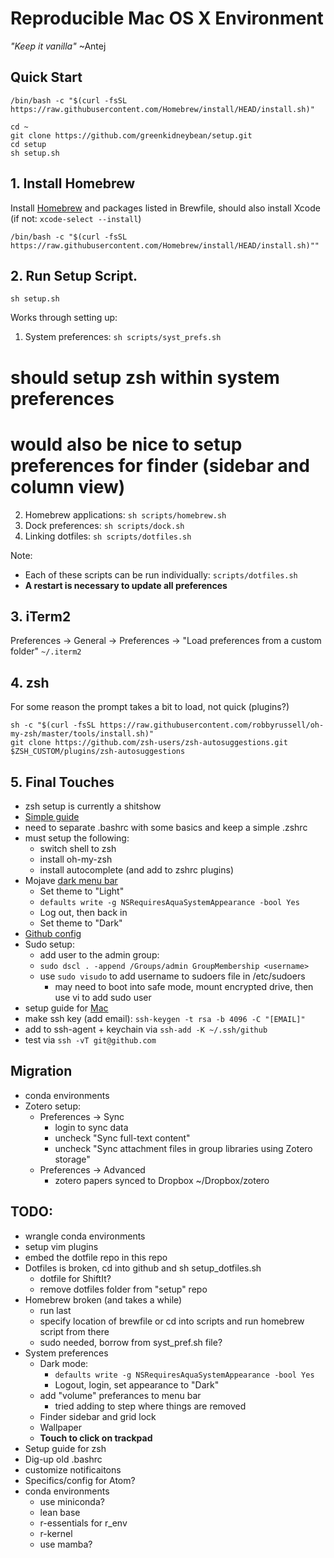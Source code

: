 # Reproducible Mac OS X Environment
_"Keep it vanilla"_ ~Antej

## Quick Start

```
/bin/bash -c "$(curl -fsSL https://raw.githubusercontent.com/Homebrew/install/HEAD/install.sh)"

cd ~
git clone https://github.com/greenkidneybean/setup.git
cd setup
sh setup.sh
```

## 1. Install Homebrew

Install [Homebrew](https://brew.sh/) and packages listed in Brewfile, should also install Xcode (if not: `xcode-select --install`)

```
/bin/bash -c "$(curl -fsSL https://raw.githubusercontent.com/Homebrew/install/HEAD/install.sh)""
```

## 2. Run Setup Script.

```
sh setup.sh
```

Works through setting up:
1. System preferences: `sh scripts/syst_prefs.sh`
# should setup zsh within system preferences
# would also be nice to setup preferences for finder (sidebar and column view)
2. Homebrew applications: `sh scripts/homebrew.sh`
3. Dock preferences: `sh scripts/dock.sh`
4. Linking dotfiles: `sh scripts/dotfiles.sh`

Note:
* Each of these scripts can be run individually: `scripts/dotfiles.sh`
* **A restart is necessary to update all preferences**

## 3. iTerm2
Preferences -> General -> Preferences -> "Load preferences from a custom folder"
`~/.iterm2`

## 4. zsh
For some reason the prompt takes a bit to load, not quick (plugins?)
```
sh -c "$(curl -fsSL https://raw.githubusercontent.com/robbyrussell/oh-my-zsh/master/tools/install.sh)"
git clone https://github.com/zsh-users/zsh-autosuggestions.git $ZSH_CUSTOM/plugins/zsh-autosuggestions
```

## 5. Final Touches
* zsh setup is currently a shitshow
 * [Simple guide](https://www.freecodecamp.org/news/jazz-up-your-zsh-terminal-in-seven-steps-a-visual-guide-e81a8fd59a38/)
 * need to separate .bashrc with some basics and keep a simple .zshrc
 * must setup the following:
   * switch shell to zsh
   * install oh-my-zsh
   * install autocomplete (and add to zshrc plugins)
* Mojave [dark menu bar](http://osxdaily.com/2018/10/15/dark-menu-dock-light-theme-macos/)
  * Set theme to "Light"
  * `defaults write -g NSRequiresAquaSystemAppearance -bool Yes`
  * Log out, then back in
  * Set theme to "Dark"
* [Github config](https://help.github.com/articles/adding-a-new-ssh-key-to-your-github-account/)
* Sudo setup:
    * add user to the admin group:
    * `sudo dscl . -append /Groups/admin GroupMembership <username>`
    * use `sudo visudo` to add username to sudoers file in /etc/sudoers
        * may need to boot into safe mode, mount encrypted drive, then use vi to add sudo user
* setup guide for [Mac](http://burnedpixel.com/blog/setting-up-git-and-github-on-your-mac/)
* make ssh key (add email): `ssh-keygen -t rsa -b 4096 -C "[EMAIL]"`
* add to ssh-agent + keychain via `ssh-add -K ~/.ssh/github`
* test via `ssh -vT git@github.com`

## Migration
* conda environments
* Zotero setup:
  * Preferences -> Sync
    * login to sync data
    * uncheck "Sync full-text content"
    * uncheck "Sync attachment files in group libraries using Zotero storage"
  * Preferences -> Advanced
    * zotero papers synced to Dropbox ~/Dropbox/zotero
  

## TODO:
* wrangle conda environments
* setup vim plugins
* embed the dotfile repo in this repo
* Dotfiles is broken, cd into github and sh setup_dotfiles.sh
  * dotfile for ShiftIt?
  * remove dotfiles folder from "setup" repo
* Homebrew broken (and takes a while)
  * run last
  * specify location of brewfile or cd into scripts and run homebrew script from there
  * sudo needed, borrow from syst_pref.sh file?
* System preferences
  * Dark mode:
    * ```defaults write -g NSRequiresAquaSystemAppearance -bool Yes```
    * Logout, login, set appearance to "Dark"
  * add "volume" preferances to menu bar
    * tried adding to step where things are removed
  * Finder sidebar and grid lock
  * Wallpaper
  * **Touch to click on trackpad**
* Setup guide for zsh
* Dig-up old .bashrc
* customize notificaitons
* Specifics/config for Atom?
* conda environments
  * use miniconda?
  * lean base
  * r-essentials for r_env
  * r-kernel
  * use mamba?
